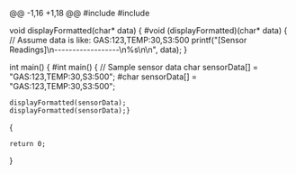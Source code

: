 @@ -1,16 +1,18 @@
#include <iostream>
#include <cstdio>

void displayFormatted(char* data) {
#void (displayFormatted)(char* data) 
{
    // Assume data is like: GAS:123,TEMP:30,S3:500
    printf("[Sensor Readings]\n------------------\n%s\n\n", data);
}

int main() {
#int main() {
    // Sample sensor data
    char sensorData[] = "GAS:123,TEMP:30,S3:500";
    #char sensorData[] = "GAS:123,TEMP:30,S3:500";

    displayFormatted(sensorData);
    displayFormatted(sensorData);}
{

    return 0;
}
